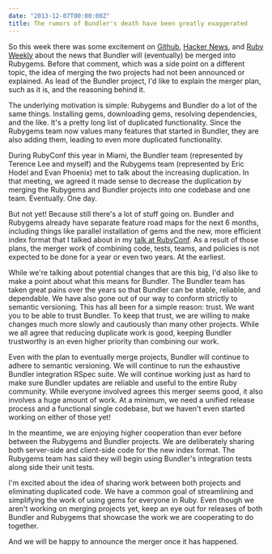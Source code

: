 ```yaml
---
date: "2013-12-07T00:00:00Z"
title: The rumors of Bundler's death have been greatly exaggerated
---
```

So this week there was some excitement on [Github][gh], [Hacker News][hn], and [Ruby Weekly][rw] about the news that Bundler will (eventually) be merged into Rubygems. Before that comment, which was a side point on a different topic, the idea of merging the two projects had not been announced or explained.  As lead of the Bundler project, I'd like to explain the merger plan, such as it is, and the reasoning behind it.

The underlying motivation is simple: Rubygems and Bundler do a lot of the same things. Installing gems, downloading gems, resolving dependencies, and the like. It's a pretty long list of duplicated functionality. Since the Rubygems team now values many features that started in Bundler, they are also adding them, leading to even more duplicated functionality.

During RubyConf this year in Miami, the Bundler team (represented by Terence Lee and myself) and the Rubygems team (represented by Eric Hodel and Evan Phoenix) met to talk about the increasing duplication. In that meeting, we agreed it made sense to decrease the duplication by merging the Rubygems and Bundler projects into one codebase and one team. Eventually. One day.

But not yet! Because still there's a lot of stuff going on. Bundler and Rubygems already have separate feature road maps for the next 6 months, including things like parallel installation of gems and the new, more efficient index format that I talked about in my [talk at RubyConf][rc]. As a result of those plans, the merger work of combining code, tests, teams, and policies is not expected to be done for a year or even two years. At the earliest. 

While we're talking about potential changes that are this big, I'd also like to make a point about what this means for Bundler. The Bundler team has taken great pains over the years so that Bundler can be stable, reliable, and dependable. We have also gone out of our way to conform strictly to semantic versioning. This has all been for a simple reason: trust. We want you to be able to trust Bundler. To keep that trust, we are willing to make changes much more slowly and cautiously than many other projects. While we all agree that reducing duplicate work is good, keeping Bundler trustworthy is an even higher priority than combining our work.

Even with the plan to eventually merge projects, Bundler will continue to adhere to semantic versioning. We will continue to run the exhaustive Bundler integration RSpec suite. We will continue working just as hard to make sure Bundler updates are reliable and useful to the entire Ruby community. While everyone involved agrees this merger seems good, it also involves a huge amount of work. At a minimum, we need a unified release process and a functional single codebase, but we haven't even started working on either of those yet!

In the meantime, we are enjoying higher cooperation than ever before between the Rubygems and Bundler projects. We are deliberately sharing both server-side and client-side code for the new index format. The Rubygems team has said they will begin using Bundler's integration tests along side their unit tests.

I'm excited about the idea of sharing work between both projects and eliminating duplicated code. We have a common goal of streamlining and simplifying the work of using gems for everyone in Ruby. Even though we aren't working on merging projects yet, keep an eye out for releases of both Bundler and Rubygems that showcase the work we are cooperating to do together.

And we will be happy to announce the merger once it has happened.

[hn]: https://news.ycombinator.com/item?id=6841855
[gh]: https://github.com/jruby/jruby/issues/1146
[rw]: http://rubyweekly.com/archive/173.html
[rc]: https://www.youtube.com/watch?v=-kyhz_VZMMM